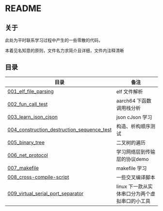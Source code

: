 # README

## 关于

此处为平时联系学习过程中产生的一些零散的代码，

本着见名知意的原则，文件名力求简介且详细，文件内注释清晰

## 目录

| 目录 | 备注 |
| - | - |
| [001_elf_file_parsing](001_elf_file_parsing) | elf 文件解析 |
| [002_fun_call_test](002_fun_call_test)| aarch64 下函数调用栈分析 |
| [003_learn_json_cjson](003_learn_json_cjson) | json cJson 学习 |
| [004_construction_destruction_sequence_test](004_construction_destruction_sequence_test) | 构造、析构顺序测试 |
| [005_binary_tree](005_binary_tree) | 二叉树的遍历 |
| [006_net_protocol](006_net_protocol) | 学习网络层到传输层的协议demo |
| [007_makefile](007_makefile) | makefile 学习 |
| [008_cross-compile-script](008_cross-compile-script) | 一些交叉编译脚本 |
| [009_virtual_serial_port_separator](009_virtual_serial_port_separator) | linux 下一款从实体串口分为两个虚拟串口的小工具 |



